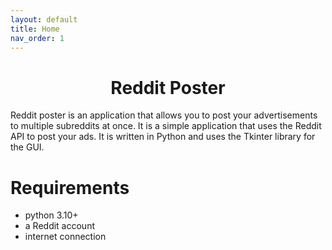 ```yaml
---
layout: default
title: Home
nav_order: 1
---
```


<h1 style="text-align:center">Reddit Poster</h1>

Reddit poster is an application that allows you to post your advertisements to multiple subreddits at once. It is a
simple application that uses the Reddit API to post your ads. It is written in Python and uses the Tkinter library for
the GUI.

# Requirements

* python 3.10+
* a Reddit account
* internet connection
